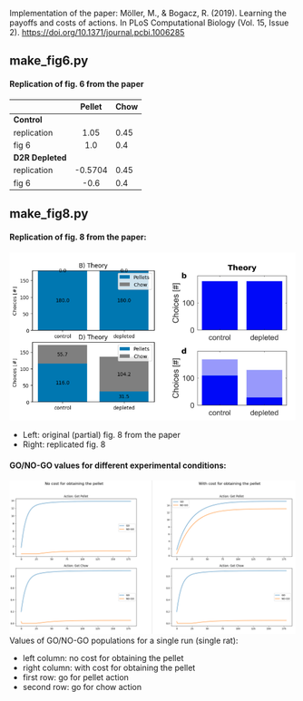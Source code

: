 Implementation of the paper: Möller, M., & Bogacz, R. (2019). Learning the payoffs and costs of actions. 
In PLoS Computational Biology (Vol. 15, Issue 2). https://doi.org/10.1371/journal.pcbi.1006285

## make_fig6.py

#### Replication of fig. 6 from the paper

|                            |  Pellet | Chow |
|----------------------------|:-------:|------|
| **Control**                |         |      |
| replication                | 1.05    | 0.45 |
| fig 6                      | 1.0     | 0.4  |
| **D2R Depleted**           |         |      |
| replication                | -0.5704 | 0.45 |
| fig 6                      | -0.6    | 0.4  |

## make_fig8.py

#### Replication of fig. 8 from the paper:

![fig8](figures/fig8.png)

  * Left: original (partial) fig. 8 from the paper
  * Right: replicated fig. 8

#### GO/NO-GO values for different experimental conditions:

![go/no-go](figures/go-nogo-values.png)
Values of GO/NO-GO populations for a single run (single rat):
* left column: no cost for obtaining the pellet
* right column: with cost for obtaining the pellet
* first row: go for pellet action
* second row: go for chow action
